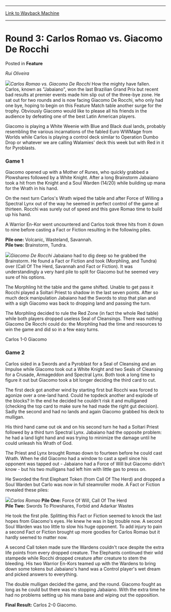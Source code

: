 
---
[Link to Wayback Machine](https://web.archive.org/web/20171030005909/https://magic.wizards.com/en/articles/archive/feature/round-3-carlos-romao-vs-giacomo-de-rocchi-2000-01-01)

[_metadata_:wayback_url]:- "https://magic.wizards.com/en/articles/archive/feature/round-3-carlos-romao-vs-giacomo-de-rocchi-2000-01-01"
[_metadata_:wayback_raw_url]:- "https://web.archive.org/web/20171030005909id_/https://magic.wizards.com/en/articles/archive/feature/round-3-carlos-romao-vs-giacomo-de-rocchi-2000-01-01"
[_metadata_:wayback_capture_timestamp]:- "2017-10-30 00:59:09+00:00"
[_metadata_:publish_date]:- "2000-01-01"
[_metadata_:description]:- "Rui Oliveira"
[_metadata_:generator]:- "Drupal 7 (http://drupal.org)"
---


Round 3: Carlos Romao vs. Giacomo De Rocchi
===========================================



 Posted in **Feature**












*Rui Oliveira*


![](https://media.magic.wizards.com/image_legacy_migration/sideboard/images/gpcur01/a980.jpg)*Carlos Romao vs. Giacomo De Rocchi*
How the mighty have fallen. Carlos, known as "Jabaiano", won the last Brazilian Grand Prix but recent bad results at premier events made him slip out of the three-bye zone. He sat out for two rounds and is now facing Giacomo De Rocchi, who only had one bye, hoping to begin on this Feature Match table another surge for the trophy. Obviously Giacomo would like to please all his friends in the audience by defeating one of the best Latin American players.


Giacomo is playing a White Weenie with Blue and Black dual lands, probably resembling the various incarnations of the fabled Euro WWMage from Worlds while Carlos is playing a control deck similar to Operation Dumbo Drop or whatever we are calling Walamies' deck this week but with Red in it for Pyroblasts.


### Game 1


Giacomo opened up with a Mother of Runes, who quickly grabbed a Plowshares followed by a White Knight. After a long Brainstorm Jabaiano took a hit from the Knight and a Soul Warden (14/20) while building up mana for the Wrath in his hand.


On the next turn Carlos's Wrath wiped the table and after Force of Willing a Spectral Lynx out of the way he seemed in perfect control of the game at thirteen. Rocchi was surely out of speed and this gave Romao time to build up his hand.


A Warrior En-Kor went uncountered and Carlos took three hits from it down to nine before casting a Fact or Fiction resulting in the following piles.


**Pile one:** Volcanic, Wasteland, Savannah.  
**Pile two:** Brainstorm, Tundra.


![](https://media.magic.wizards.com/image_legacy_migration/sideboard/images/gpcur01/a985.jpg)*Giacomo De Rocchi*
Jabaiano had to dig deep so he grabbed the Brainstorm. He found a Fact or Fiction and took (Morphling, and Tundra) over (Call Of The Herd, Savannah and Fact or Fiction). It was understandingly a very hard pile to split for Giacomo but he seemed very sure of his options.


The Morphling hit the table and the game shifted. Unable to get pass it Rocchi played a Soltari Priest to shadow in the last seven points. After so much deck manipulation Jabaiano had the Swords to stop that plan and with a sigh Giacomo was back to dropping land and passing the turn.


The Morphling decided to rule the Red Zone (in fact the whole Red table) while both players dropped useless Seal of Cleansings. There was nothing Giacomo De Rocchi could do: the Morphling had the time and resources to win the game and did so in a few easy turns.


Carlos 1-0 Giacomo


### Game 2


Carlos sided in a Swords and a Pyroblast for a Seal of Cleansing and an Impulse while Giacomo took out a White Knight and two Seals of Cleansing for a Crusade, Armageddon and Spectral Lynx. Both took a long time to figure it out but Giacomo took a bit longer deciding the third card to cut.


The first deck got another wind by starting first but Rocchi was forced to agonize over a one-land hand. Could he topdeck another and explode of the blocks? In the end he decided he couldn't risk it and mulliganed (checking the top card to make sure he had made the right gut decision). Sadly the second and had no lands and again Giacomo grabbed his deck to mulligan.


His third hand came out ok and on his second turn he had a Soltari Priest followed by a third turn Spectral Lynx. Jabaiano had the opposite problem: he had a land light hand and was trying to minimize the damage until he could unleash his Wrath of God.


The Priest and Lynx brought Romao down to fourteen before he could cast Wrath. When he did Giacomo had a window to cast a spell since his opponent was tapped out - Jabaiano had a Force of Will but Giacomo didn't know - but his two mulligans had left him with little gas to press on.


He Sworded the first Elephant Token (from Call Of The Herd) and dropped a Soul Warden but Carlo was now in full steamroller mode. A Fact or Fiction revealed these piles:


![](https://media.magic.wizards.com/image_legacy_migration/sideboard/images/gpcur01/a986.jpg)*Carlos Romao*
**Pile One:** Force Of Will, Call Of The Herd  
**Pile Two:** Swords To Plowshares, Forbid and Adarkar Wastes


He took the first pile. Splitting this Fact or Fiction seemed to knock the last hopes from Giacomo's eyes. He knew he was in big trouble now. A second Soul Warden was too little to slow his huge opponent. To add injury to pain a second Fact or Fiction brought up more goodies for Carlos Romao but it hardly seemed to matter now.


A second Call token made sure the Wardens couldn't race despite the extra life points from every dropped creature. The Elephants continued their wild stampede while Rocchi dropped creature after creature to stem the bleeding. His two Warrior En-Kors teamed up with the Wardens to bring down some tokens but Jabaiano's hand was a Control player's wet dream and picked answers to everything.


The double mulligan decided the game, and the round. Giacomo fought as long as he could but there was no stopping Jabaiano. With the extra time he had no problems setting up his mana base and wiping out the opposition.


**Final Result:** Carlos 2-0 Giacomo.








